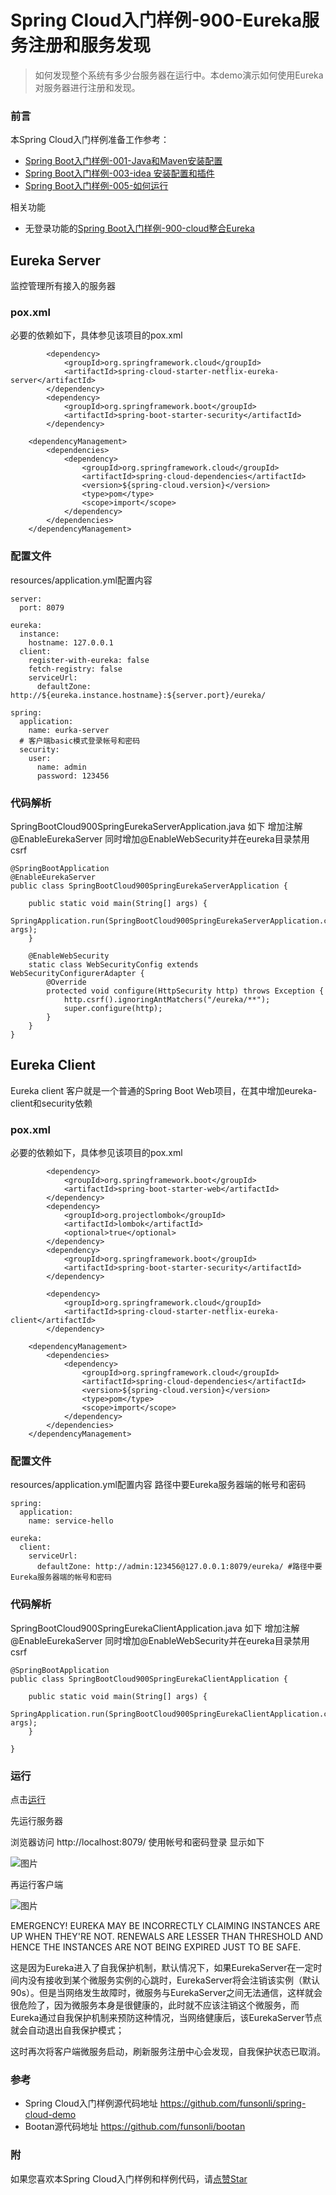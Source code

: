 # Spring Cloud入门样例-900-Eureka服务注册和服务发现

> 如何发现整个系统有多少台服务器在运行中。本demo演示如何使用Eureka对服务器进行注册和发现。

### 前言

本Spring Cloud入门样例准备工作参考：

- [Spring Boot入门样例-001-Java和Maven安装配置](https://github.com/funsonli/spring-boot-demo/blob/master/doc/spring-boot-demo-001-java.md)
- [Spring Boot入门样例-003-idea 安装配置和插件](https://github.com/funsonli/spring-boot-demo/blob/master/doc/spring-boot-demo-003-idea.md)
- [Spring Boot入门样例-005-如何运行](https://github.com/funsonli/spring-boot-demo/blob/master/doc/spring-boot-demo-005-run.md)

相关功能
- 无登录功能的[Spring Boot入门样例-900-cloud整合Eureka](https://github.com/funsonli/spring-boot-demo/tree/master/spring-boot-demo-900-spring-cloud)

## Eureka Server
监控管理所有接入的服务器

### pox.xml
必要的依赖如下，具体参见该项目的pox.xml
```
        <dependency>
            <groupId>org.springframework.cloud</groupId>
            <artifactId>spring-cloud-starter-netflix-eureka-server</artifactId>
        </dependency>
        <dependency>
            <groupId>org.springframework.boot</groupId>
            <artifactId>spring-boot-starter-security</artifactId>
        </dependency>

    <dependencyManagement>
        <dependencies>
            <dependency>
                <groupId>org.springframework.cloud</groupId>
                <artifactId>spring-cloud-dependencies</artifactId>
                <version>${spring-cloud.version}</version>
                <type>pom</type>
                <scope>import</scope>
            </dependency>
        </dependencies>
    </dependencyManagement>

```

### 配置文件

resources/application.yml配置内容
```
server:
  port: 8079

eureka:
  instance:
    hostname: 127.0.0.1
  client:
    register-with-eureka: false
    fetch-registry: false
    serviceUrl:
      defaultZone: http://${eureka.instance.hostname}:${server.port}/eureka/

spring:
  application:
    name: eurka-server
  # 客户端basic模式登录帐号和密码
  security:
    user:
      name: admin
      password: 123456
```


### 代码解析


SpringBootCloud900SpringEurekaServerApplication.java 如下 增加注解@EnableEurekaServer 同时增加@EnableWebSecurity并在eureka目录禁用csrf
```
@SpringBootApplication
@EnableEurekaServer
public class SpringBootCloud900SpringEurekaServerApplication {

    public static void main(String[] args) {
        SpringApplication.run(SpringBootCloud900SpringEurekaServerApplication.class, args);
    }

    @EnableWebSecurity
    static class WebSecurityConfig extends WebSecurityConfigurerAdapter {
        @Override
        protected void configure(HttpSecurity http) throws Exception {
            http.csrf().ignoringAntMatchers("/eureka/**");
            super.configure(http);
        }
    }
}
```

## Eureka Client
Eureka client 客户就是一个普通的Spring Boot Web项目，在其中增加eureka-client和security依赖

### pox.xml
必要的依赖如下，具体参见该项目的pox.xml
```
        <dependency>
            <groupId>org.springframework.boot</groupId>
            <artifactId>spring-boot-starter-web</artifactId>
        </dependency>
        <dependency>
            <groupId>org.projectlombok</groupId>
            <artifactId>lombok</artifactId>
            <optional>true</optional>
        </dependency>
        <dependency>
            <groupId>org.springframework.boot</groupId>
            <artifactId>spring-boot-starter-security</artifactId>
        </dependency>

        <dependency>
            <groupId>org.springframework.cloud</groupId>
            <artifactId>spring-cloud-starter-netflix-eureka-client</artifactId>
        </dependency>

    <dependencyManagement>
        <dependencies>
            <dependency>
                <groupId>org.springframework.cloud</groupId>
                <artifactId>spring-cloud-dependencies</artifactId>
                <version>${spring-cloud.version}</version>
                <type>pom</type>
                <scope>import</scope>
            </dependency>
        </dependencies>
    </dependencyManagement>

```

### 配置文件

resources/application.yml配置内容 路径中要Eureka服务器端的帐号和密码
```
spring:
  application:
    name: service-hello

eureka:
  client:
    serviceUrl:
      defaultZone: http://admin:123456@127.0.0.1:8079/eureka/ #路径中要Eureka服务器端的帐号和密码

```


### 代码解析


SpringBootCloud900SpringEurekaClientApplication.java 如下 增加注解@EnableEurekaServer 同时增加@EnableWebSecurity并在eureka目录禁用csrf
```
@SpringBootApplication
public class SpringBootCloud900SpringEurekaClientApplication {

    public static void main(String[] args) {
        SpringApplication.run(SpringBootCloud900SpringEurekaClientApplication.class, args);
    }

}

```

### 运行

点击[运行](https://github.com/funsonli/spring-boot-demo/blob/master/doc/spring-boot-demo-005-run.md)

先运行服务器

浏览器访问 http://localhost:8079/ 使用帐号和密码登录 显示如下

![图片](https://raw.githubusercontent.com/funsonli/spring-cloud-demo/master/doc/images/spring-cloud-demo-900-eureka-01.png?raw=true)


再运行客户端

![图片](https://raw.githubusercontent.com/funsonli/spring-cloud-demo/master/doc/images/spring-cloud-demo-900-eureka-03.png?raw=true)



EMERGENCY! EUREKA MAY BE INCORRECTLY CLAIMING INSTANCES ARE UP WHEN THEY'RE NOT. RENEWALS ARE LESSER THAN THRESHOLD AND HENCE THE INSTANCES ARE NOT BEING EXPIRED JUST TO BE SAFE.

这是因为Eureka进入了自我保护机制，默认情况下，如果EurekaServer在一定时间内没有接收到某个微服务实例的心跳时，EurekaServer将会注销该实例（默认90s）。但是当网络发生故障时，微服务与EurekaServer之间无法通信，这样就会很危险了，因为微服务本身是很健康的，此时就不应该注销这个微服务，而Eureka通过自我保护机制来预防这种情况，当网络健康后，该EurekaServer节点就会自动退出自我保护模式；

这时再次将客户端微服务启动，刷新服务注册中心会发现，自我保护状态已取消。

### 参考
- Spring Cloud入门样例源代码地址 https://github.com/funsonli/spring-cloud-demo
- Bootan源代码地址 https://github.com/funsonli/bootan


### 附
如果您喜欢本Spring Cloud入门样例和样例代码，请[点赞Star](https://github.com/funsonli/spring-cloud-demo)

